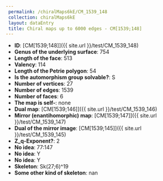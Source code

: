 ```yaml
--- 
 permalink: /chiralMaps6kE/CM_1539_148 
 collection: chiralMaps6kE
 layout: dataEntry
 title: Chiral maps up to 6000 edges - CM[1539;148]
---
```


- **ID**: [CM[1539;148]]({{ site.url }}/test/CM_1539_148)
- **Genus of the underlying surface**: 754
- **Length of the face**: 513
- **Valency**: 114
- **Length of the Petrie polygon**: 54
- **Is the automorphism group solvable?**: S
- **Number of vertices**: 27
- **Number of edges**: 1539
- **Number of faces**: 6
- **The map is self-**: none
- **Dual map**: [CM[1539;146]]({{ site.url }}/test/CM_1539_146)
- **Mirror (enantihomorphic) map**: [CM[1539;147]]({{ site.url }}/test/CM_1539_147)
- **Dual of the mirror image**: [CM[1539;145]]({{ site.url }}/test/CM_1539_145)
- **Z_q-Exponent?**: 2
- **No idea**:  77:147
- **No idea**: Y
- **No idea**: Y
- **Skeleton**: Sk(27;6)^19
- **Some other kind of skeleton**: nan

